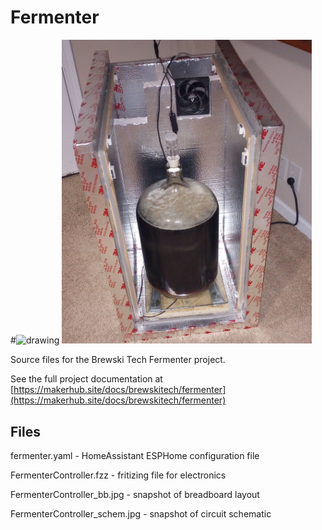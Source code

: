 # Fermenter
#<img src="https://github.com/user-attachments/assets/e4451f37-9971-41c2-966a-e320cdb878ee" alt="drawing" width="400"/>
<img src="https://github.com/Brewski-Tech/Fermenter/blob/main/fermenter.jpg?raw=true" alt="fermenter.jpg" width="400"/>

Source files for the Brewski Tech Fermenter project.

See the full project documentation at [https://makerhub.site/docs/brewskitech/fermenter](https://makerhub.site/docs/brewskitech/fermenter)

## Files

fermenter.yaml - HomeAssistant ESPHome configuration file

FermenterController.fzz - fritizing file for electronics

FermenterController_bb.jpg - snapshot of breadboard layout

FermenterController_schem.jpg - snapshot of circuit schematic
